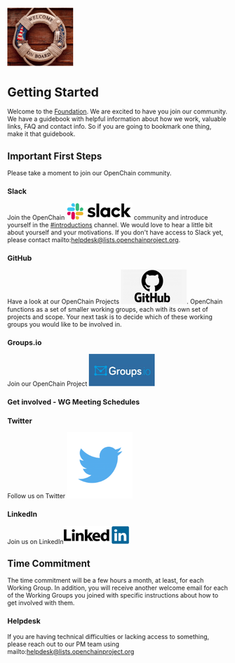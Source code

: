 [<img src="./img/Onboard image.png" alt="drawing" width="150"/>](https://www.openchainproject.org/)


# Getting Started

Welcome to the [Foundation](https://www.openchainproject.org/). We are excited to have you join our community. We have a guidebook with helpful information about how we work, valuable links, FAQ and contact info. So if you are going to bookmark one thing, make it that guidebook.

## Important First Steps
Please take a moment to join our OpenChain community.

### Slack
Join the OpenChain [<img src="./img/slack.png" alt="drawing" width="150"/>](https://openchainproject.slack.com/) community and introduce yourself in the [#introductions](https://openchainproject.slack.com/archives/C03G1FE8T0W) channel. We would love to hear a little bit about yourself and your motivations. If you don't have access to Slack yet, please contact mailto:helpdesk@lists.openchainproject.org.

### GitHub
Have a look at our OpenChain Projects [<img src="./img/github_logo.png" alt="drawing" width="150"/>](https://github.com/OpenChain-Project). OpenChain functions as a set of smaller working groups, each with its own set of projects and scope. Your next task is to decide which of these working groups you would like to be involved in. 

### Groups.io
Join our OpenChain Project [<img src="./img/groups.io logo.jpeg" alt="drawing" width="150"/>](https://lists.openchainproject.org/g/main/join)    

### Get involved - WG Meeting Schedules

### Twitter
Follow us on Twitter [<img src="./img/twitter_PNG3.png" alt="drawing" width="150"/>](https://twitter.com/openchainproj/)

### LinkedIn
Join us on LinkedIn[<img src="./img/linkedIn.png" alt="drawing" width="150"/>](https://www.linkedin.com/company/openchain/)

## Time Commitment
The time commitment will be a few hours a month, at least, for each Working Group. In addition, you will receive another welcome email for each of the Working Groups you joined with specific instructions about how to get involved with them.

### Helpdesk
If you are having technical difficulties or lacking access to something, please reach out to our PM team using mailto:helpdesk@lists.openchainproject.org




